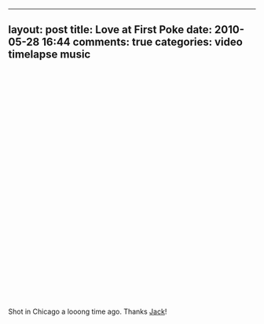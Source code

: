 
---
layout: post
title: Love at First Poke
date: 2010-05-28 16:44
comments: true
categories: video timelapse music
---

<object width="625" height="469"><param name="movie" value="http://www.youtube.com/v/k2L9fCpWxXA&hl=en_US&fs=1&"></param><param name="allowFullScreen" value="true"></param><param name="allowscriptaccess" value="always"></param><embed src="http://www.youtube.com/v/k2L9fCpWxXA&hl=en_US&fs=1&" type="application/x-shockwave-flash" allowscriptaccess="always" allowfullscreen="true" width="625" height="469"></embed></object>

Shot in Chicago a looong time ago.  Thanks <a href='http://blog.ojacko.com'>Jack</a>!


